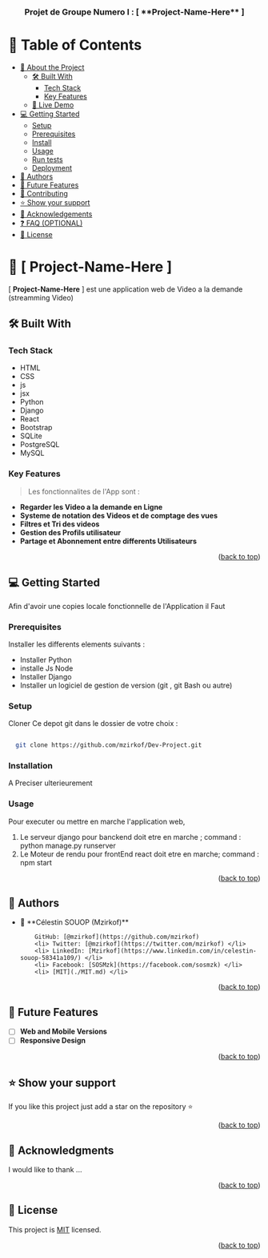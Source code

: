 <a name="readme-top"></a>

<div align="center">
  <h3><b>Projet de Groupe Numero I : [ **Project-Name-Here** ] </b></h3>
</div>

<!-- TABLE OF CONTENTS -->

# 📗 Table of Contents

- [📖 About the Project](#about-project)
  - [🛠 Built With](#built-with)
    - [Tech Stack](#tech-stack)
    - [Key Features](#key-features)
  - [🚀 Live Demo](#live-demo)
- [💻 Getting Started](#getting-started)
  - [Setup](#setup)
  - [Prerequisites](#prerequisites)
  - [Install](#install)
  - [Usage](#usage)
  - [Run tests](#run-tests)
  - [Deployment](#deployment)
- [👥 Authors](#authors)
- [🔭 Future Features](#future-features)
- [🤝 Contributing](#contributing)
- [⭐️ Show your support](#support)
- [🙏 Acknowledgements](#acknowledgements)
- [❓ FAQ (OPTIONAL)](#faq)
- [📝 License](#license)

<!-- PROJECT DESCRIPTION -->

# 📖 [ **Project-Name-Here** ] <a name="about-project"></a>

<!-- > Describe your project in 1 or 2 sentences. -->

[ **Project-Name-Here** ] est une application web de Video a la demande (streamming Video)

## 🛠 Built With <a name="built-with"></a>

### Tech Stack <a name="tech-stack"></a>

  <ul>
    <li> HTML </li>
    <li> CSS </li>
    <li> js </li>
    <li> jsx </li>
    <li> Python </li>
    <li> Django </li>
    <li> React </li>
    <li> Bootstrap </li>
    <li> SQLite </li>
    <li> PostgreSQL </li>
    <li> MySQL </li>
    
  </ul>

<!-- Features -->

### Key Features <a name="key-features"></a>

> Les fonctionnalites de l'App sont :

- **Regarder les Video a la demande en Ligne**
- **Systeme de notation des Videos et de comptage des vues**
- **Filtres et Tri des videos**
- **Gestion des Profils utilisateur**
- **Partage et Abonnement entre differents Utilisateurs**

<p align="right">(<a href="#readme-top">back to top</a>)</p>


<!-- GETTING STARTED -->

## 💻 Getting Started <a name="getting-started"></a>

Afin d'avoir une copies locale fonctionnelle de l'Application il Faut

### Prerequisites

Installer les  differents elements suivants :
<ul>
  <li>Installer Python</li>
  <li>installe Js Node</li>
  <li>Installer Django</li>
  <li>Installer un logiciel de gestion de version (git , git Bash ou autre)</li>
</ul> 

<!--
Example command:

```sh
 gem install rails
```
 -->

### Setup

Cloner Ce depot git dans le dossier de votre choix : 
```sh

  git clone https://github.com/mzirkof/Dev-Project.git

```


### Installation

  A Preciser ulterieurement

### Usage

Pour executer ou mettre en marche l'application web, 
<ol>
  <li>Le serveur django pour banckend doit etre en marche ; command : python manage.py runserver</li>
  <li>Le Moteur de rendu pour frontEnd react doit etre en marche; command : npm start  </li>
</ol>


<p align="right">(<a href="#readme-top">back to top</a>)</p>

<!-- AUTHORS -->

## 👥 Authors <a name="authors"></a>

<ul>
  <li>
    👤 **Célestin SOUOP (Mzirkof)**
    
        GitHub: [@mzirkof](https://github.com/mzirkof)
        <li> Twitter: [@mzirkof](https://twitter.com/mzirkof) </li>
        <li> LinkedIn: [Mzirkof](https://www.linkedin.com/in/celestin-souop-58341a109/) </li>
        <li> Facebook: [SOSMzk](https://facebook.com/sosmzk) </li>
        <li> [MIT](./MIT.md) </li>
      
  </li>
</ul>

<p align="right">(<a href="#readme-top">back to top</a>)</p>

<!-- FUTURE FEATURES -->

## 🔭 Future Features <a name="future-features"></a>


- [ ] **Web and Mobile Versions**
- [ ] **Responsive Design**

<p align="right">(<a href="#readme-top">back to top</a>)</p>


<!-- SUPPORT -->

## ⭐️ Show your support <a name="support"></a>


If you like this project just add a star on the repository ⭐️

<p align="right">(<a href="#readme-top">back to top</a>)</p>

<!-- ACKNOWLEDGEMENTS -->

## 🙏 Acknowledgments <a name="acknowledgements"></a>

I would like to thank ...

<p align="right">(<a href="#readme-top">back to top</a>)</p>


<!-- LICENSE -->

## 📝 License <a name="license"></a>

This project is [MIT](./MIT.md) licensed.

<p align="right">(<a href="#readme-top">back to top</a>)</p>
